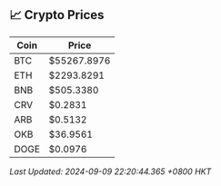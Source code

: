 ## 📈 Crypto Prices

| Coin | Price |
| ---- | ----- |
| BTC | $55267.8976 |
| ETH | $2293.8291 |
| BNB | $505.3380 |
| CRV | $0.2831 |
| ARB | $0.5132 |
| OKB | $36.9561 |
| DOGE | $0.0976 |

_Last Updated: 2024-09-09 22:20:44.365 +0800 HKT_